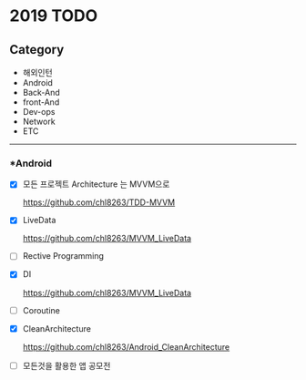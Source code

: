 # 2019 TODO

## Category 

* 해외인턴
* Android
* Back-And
* front-And
* Dev-ops
* Network
* ETC

<hr/>

### *Android
- [x] 모든 프로젝트 Architecture 는 MVVM으로

    <https://github.com/chl8263/TDD-MVVM>

- [x] LiveData

    <https://github.com/chl8263/MVVM_LiveData>

- [ ] Rective Programming

- [x] DI

    <https://github.com/chl8263/MVVM_LiveData>

- [ ] Coroutine

- [x] CleanArchitecture

    <https://github.com/chl8263/Android_CleanArchitecture>
    
- [ ] 모든것을 활용한 앱 공모전

